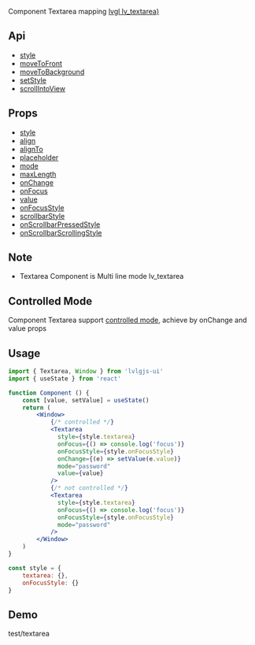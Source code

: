 Component Textarea mapping [lvgl lv_textarea)](https://docs.lvgl.io/master/widgets/textarea.html)

## Api
- [style](../api/style.md)
- [moveToFront](../api/moveToFront.md)
- [moveToBackground](../api/moveToBackground.md)
- [setStyle](../api/setStyle.md)
- [scrollIntoView](../api/scrollIntoView.md)

## Props
- [style](../props/style.md)
- [align](../props/align.md)
- [alignTo](../props/alignTo.md)
- [placeholder](../props/placeholder.md)
- [mode](../props/mode.md)
- [maxLength](../props/maxLength.md)
- [onChange](../props/onChange/1.md)
- [onFocus](../props/onFocus.md)
- [value](../props/value/1.md)
- [onFocusStyle](../props/onFocusStyle.md)
- [scrollbarStyle](../props/scrollbarStyle.md)
- [onScrollbarPressedStyle](../props/onScrollbarPressedStyle.md)
- [onScrollbarScrollingStyle](../props/onScrollbarScrollingStyle.md)

## Note
- Textarea Component is Multi line mode lv_textarea

## Controlled Mode
Component Textarea support [controlled mode](https://krasimir.gitbooks.io/react-in-patterns/content/chapter-05/), achieve by onChange and value props  

## Usage
```jsx
import { Textarea, Window } from 'lvlgjs-ui'
import { useState } from 'react'

function Component () {
    const [value, setValue] = useState()
    return (
        <Window>
            {/* controlled */}
            <Textarea
              style={style.textarea}
              onFocus={() => console.log('focus')}
              onFocusStyle={style.onFocusStyle}
              onChange={(e) => setValue(e.value)}
              mode="password"
              value={value}
            />
            {/* not controlled */}
            <Textarea
              style={style.textarea}
              onFocus={() => console.log('focus')}
              onFocusStyle={style.onFocusStyle}
              mode="password"
            />
        </Window>
    )
}

const style = {
    textarea: {},
    onFocusStyle: {}
}
```

## Demo
test/textarea
